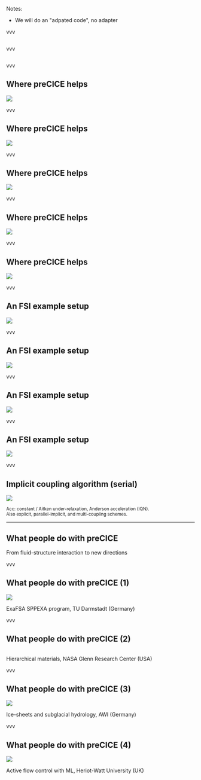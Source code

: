 <!-- ## The big picture -->

<img data-src="images/intro/precice-overview-two.svg" style="border:none; box-shadow:none; max-width:80%;">

Notes:
- We will do an "adpated code", no adapter

vvv

<img data-src="images/intro/precice-overview-all.svg" style="border:none; box-shadow:none; max-width:80%;">

vvv

<img data-src="images/intro/precice-overview-all-highlight.svg" style="border:none; box-shadow:none; max-width:80%;">

vvv

## Where preCICE helps

![](images/intro/features-1.svg) 

vvv

## Where preCICE helps

![](images/intro/features-2.svg) 

vvv

## Where preCICE helps

![](images/intro/features-3.svg) 

vvv

## Where preCICE helps

![](images/intro/features-all.svg) 

vvv

## Where preCICE helps

![](images/intro/features-all-doi.svg) 

vvv

## An FSI example setup

![](images/precice-config.svg)

vvv

## An FSI example setup

![](images/precice-config-write-read.svg)

vvv

## An FSI example setup

![](images/precice-config-map.svg)

vvv

## An FSI example setup

![](images/precice-config-exchange.svg)


vvv

## Implicit coupling algorithm (serial)

![](images/scheme-serial-implicit.png)

<small>Acc: constant / Aitken under-relaxation, Anderson acceleration (IQN).<br/>
Also explicit, parallel-implicit, and multi-coupling schemes.</small>

---

## What people do with preCICE

From fluid-structure interaction to new directions

vvv

## What people do with preCICE (1)

![](images/users/exafsa.png)

ExaFSA SPPEXA program, TU Darmstadt (Germany)

vvv

## What people do with preCICE (2)

<img data-src="images/users/nasa.png" style="border:none; box-shadow:none; max-height:400px;">

Hierarchical materials, NASA Glenn Research Center (USA)

vvv

## What people do with preCICE (3)

![](images/users/awi.png)

Ice-sheets and subglacial hydrology, AWI (Germany)

vvv

## What people do with preCICE (4)

![](images/users/gymprecice.png)

Active flow control with ML, Heriot-Watt University (UK)

